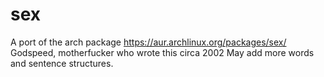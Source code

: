 # sex
A port of the arch package https://aur.archlinux.org/packages/sex/  Godspeed, motherfucker who wrote this circa 2002  May add more words and sentence structures.
